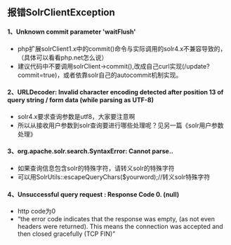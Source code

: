 

## 报错SolrClientException

#### 1、Unknown commit parameter 'waitFlush'

* php扩展solrClient1.x中的commit()命令与实际调用的solr4.x不兼容导致的，（具体可以看看php.net怎么说）
* 建议代码中不要调用solrClient->commit(),改成自己curl实现(/update?commit=true)，或者依靠solr自己的autocommit机制实现。 


#### 2、URLDecoder: Invalid character encoding detected after position 13 of query string / form data (while parsing as UTF-8)

* solr4.x要求查询参数是utf8，大家要注意啊
* 所以从接收用户参数到solr查询要进行哪些处理呢？见另一篇《solr用户参数处理》

#### 3、org.apache.solr.search.SyntaxError: Cannot parse..

* 如果查询信息包含solr的特殊字符，请转义solr的特殊字符
* 可以用SolrUtils::escapeQueryChars($yourword);//转义solr特殊字符


#### 4、Unsuccessful query request : Response Code 0. (null)

* http code为0
* “the error code indicates that the response was empty, (as not even headers were returned). This means the connection was accepted and then closed gracefully (TCP FIN)” 
